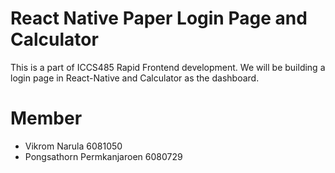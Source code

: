 # React Native Paper Login Page and Calculator

This is a part of ICCS485 Rapid Frontend development. We will be building a
login page in React-Native and Calculator as the dashboard.

# Member

- Vikrom Narula 6081050
- Pongsathorn Permkanjaroen 6080729
